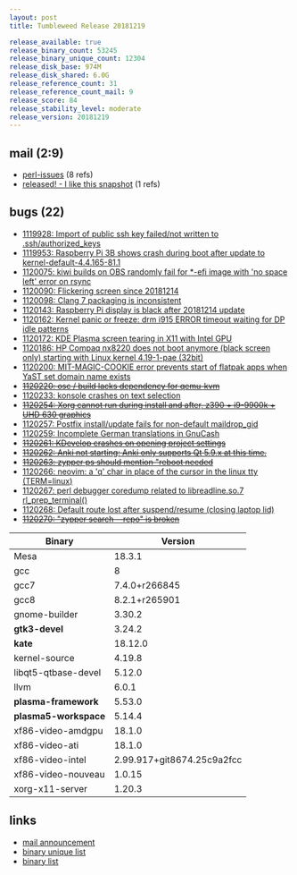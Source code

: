 ```yaml
---
layout: post
title: Tumbleweed Release 20181219

release_available: true
release_binary_count: 53245
release_binary_unique_count: 12304
release_disk_base: 974M
release_disk_shared: 6.0G
release_reference_count: 31
release_reference_count_mail: 9
release_score: 84
release_stability_level: moderate
release_version: 20181219
---
```


## mail (2:9)

- [perl-issues](https://lists.opensuse.org/opensuse-factory/2018-12/msg00151.html) (8 refs)
- [released! - I like this snapshot](https://lists.opensuse.org/opensuse-factory/2018-12/msg00154.html) (1 refs)

## bugs (22)

<!--more-->

- [1119928: Import of public ssh key failed/not written to .ssh/authorized_keys](https://bugzilla.opensuse.org/show_bug.cgi?id=1119928)
- [1119953: Raspberry Pi 3B shows crash during boot after update to kernel-default-4.4.165-81.1](https://bugzilla.opensuse.org/show_bug.cgi?id=1119953)
- [1120075: kiwi builds on OBS randomly fail for *-efi image with 'no space left' error on rsync](https://bugzilla.opensuse.org/show_bug.cgi?id=1120075)
- [1120090: Flickering screen since 20181214](https://bugzilla.opensuse.org/show_bug.cgi?id=1120090)
- [1120098: Clang 7 packaging is inconsistent](https://bugzilla.opensuse.org/show_bug.cgi?id=1120098)
- [1120143: Raspberry Pi display is black after 20181214 update](https://bugzilla.opensuse.org/show_bug.cgi?id=1120143)
- [1120162: Kernel panic or freeze: drm i915 ERROR timeout waiting for DP idle patterns](https://bugzilla.opensuse.org/show_bug.cgi?id=1120162)
- [1120172: KDE Plasma screen tearing in X11 with Intel GPU](https://bugzilla.opensuse.org/show_bug.cgi?id=1120172)
- [1120186: HP Compaq nx8220 does not boot anymore (black screen only) starting with Linux kernel 4.19-1-pae (32bit)](https://bugzilla.opensuse.org/show_bug.cgi?id=1120186)
- [1120200: MIT-MAGIC-COOKIE error prevents start of flatpak apps when YaST set domain name exists](https://bugzilla.opensuse.org/show_bug.cgi?id=1120200)
- ~~[1120220: osc / build lacks dependency for qemu-kvm](https://bugzilla.opensuse.org/show_bug.cgi?id=1120220)~~
- [1120233: konsole crashes on text selection](https://bugzilla.opensuse.org/show_bug.cgi?id=1120233)
- ~~[1120254: Xorg cannot run during install and after, z390 + i9-9900k + UHD 630 graphics](https://bugzilla.opensuse.org/show_bug.cgi?id=1120254)~~
- [1120257: Postfix install/update fails for non-default maildrop_gid](https://bugzilla.opensuse.org/show_bug.cgi?id=1120257)
- [1120259: Incomplete German translations in GnuCash](https://bugzilla.opensuse.org/show_bug.cgi?id=1120259)
- ~~[1120261: KDevelop crashes on opening project settings](https://bugzilla.opensuse.org/show_bug.cgi?id=1120261)~~
- ~~[1120262: Anki not starting: Anki only supports Qt 5.9.x at this time.](https://bugzilla.opensuse.org/show_bug.cgi?id=1120262)~~
- ~~[1120263: zypper ps should mention "reboot needed](https://bugzilla.opensuse.org/show_bug.cgi?id=1120263)~~
- [1120266: neovim: a 'q' char in place of the cursor in the linux tty (TERM=linux)](https://bugzilla.opensuse.org/show_bug.cgi?id=1120266)
- [1120267: perl debugger coredump related to libreadline.so.7 rl_prep_terminal()](https://bugzilla.opensuse.org/show_bug.cgi?id=1120267)
- [1120268: Default route lost after suspend/resume (closing laptop lid)](https://bugzilla.opensuse.org/show_bug.cgi?id=1120268)
- ~~[1120270: "zypper search --repo" is broken](https://bugzilla.opensuse.org/show_bug.cgi?id=1120270)~~

Binary | Version
--- | ---
Mesa | 18.3.1
gcc | 8
gcc7 | 7.4.0+r266845
gcc8 | 8.2.1+r265901
gnome-builder | 3.30.2
**gtk3-devel** | 3.24.2
**kate** | 18.12.0
kernel-source | 4.19.8
libqt5-qtbase-devel | 5.12.0
llvm | 6.0.1
**plasma-framework** | 5.53.0
**plasma5-workspace** | 5.14.4
xf86-video-amdgpu | 18.1.0
xf86-video-ati | 18.1.0
xf86-video-intel | 2.99.917+git8674.25c9a2fcc
xf86-video-nouveau | 1.0.15
xorg-x11-server | 1.20.3

## links

- [mail announcement](https://lists.opensuse.org/opensuse-factory/2018-12/msg00148.html)
- [binary unique list](http://download.tumbleweed.boombatower.com/20181219/rpm.unique.list)
- [binary list](http://download.tumbleweed.boombatower.com/20181219/rpm.list)
